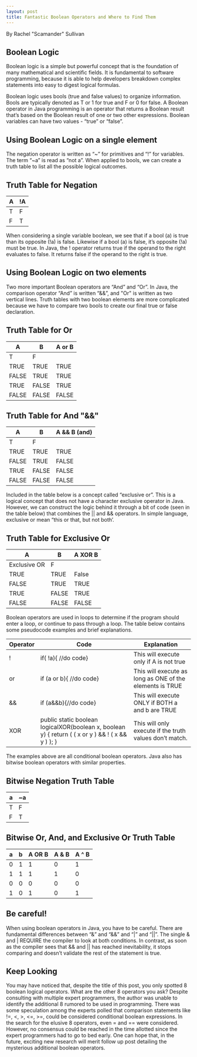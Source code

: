 ```yaml
---
layout: post
title: Fantastic Boolean Operators and Where to Find Them
---
```

By Rachel "Scamander" Sullivan

## Boolean Logic

Boolean logic is a simple but powerful concept that is the foundation of many mathematical and scientific fields.  It is fundamental to software programming, because it is able to help developers breakdown complex statements into easy to digest logical formulas. 

Boolean logic uses bools (true and false values) to organize information. Bools are typically denoted as T or 1 for true and F or 0 for false.  A Boolean operator in Java programming is an operator that returns a Boolean result that’s based on the Boolean result of one or two other expressions. Boolean variables can have two values - “true” or “false”.

## Using Boolean Logic on a single element

The negation operator is written as “~” for primitives and “!” for variables. The term “~a” is read as “not a”. When applied to bools, we can create a truth table to list all the possible logical outcomes.

## Truth Table for Negation

| A | !A |
|---|----|
| T | F  |
| F | T  |

When considering a single variable boolean, we see that if a bool (a) is true than its opposite (!a) is false.  Likewise if a bool (a) is false, it’s opposite (!a) must be true. In Java, the ! operator returns true if the operand to the right evaluates to false.  It returns false if the operand to the right is true.

## Using Boolean Logic on two elements

Two more important Boolean operators are “And” and “Or”.  In Java, the comparison operator “And” is written “&&”, and "Or" is written as  two vertical lines.  Truth tables with two boolean elements are more complicated because we have to compare two bools to create our final true or false declaration.

## Truth Table for Or 

|    A  	| B     	| A or B      	|
|-------	|-------	|-------------	|
| T     	| F     	|             	|
| TRUE  	| TRUE  	| TRUE        	|
| FALSE 	| TRUE  	| TRUE        	|
| TRUE  	| FALSE 	| TRUE        	|
| FALSE 	| FALSE 	| FALSE       	|


## Truth Table for And "&&"

|          A 	| B     	| A &&  B (and) 	|
|------------	|-------	|---------------	|
| T          	| F     	|               	|
| TRUE       	| TRUE  	| TRUE          	|
| FALSE      	| TRUE  	| FALSE         	|
| TRUE       	| FALSE 	| FALSE         	|
| FALSE      	| FALSE 	| FALSE         	|

Included in the table below is a concept called “exclusive or”.  This is a logical concept that does not have a character exclusive operator in Java.  However, we can construct the logic behind it through a bit of code (seen in the table below) that combines the || and && operators. In simple language, exclusive or mean “this or that, but not both’.

## Truth Table for Exclusive Or

|          A   	| B     	| A XOR B  	|
|--------------	|-------	|----------	|
| Exclusive OR 	| F     	|          	|
| TRUE         	| TRUE  	| False    	|
| FALSE        	| TRUE  	| TRUE     	|
| TRUE         	| FALSE 	| TRUE     	|
| FALSE        	| FALSE 	| FALSE    	|

Boolean operators are used in loops to determine if the program should enter a loop, or continue to pass through a loop.  The table below contains some pseudocode examples and brief explanations.

Operator | Code | Explanation
------------ | ------------- | -------------
!|if( !a){ //do code}|This will execute only if A is not true
or|if (a or b){	//do code}|This will execute as long as ONE of the elements is TRUE
&&|if (a&&b){//do code}|This will execute ONLY if BOTH a and b are TRUE
XOR|public static boolean logicalXOR(boolean x, boolean y) { return ( ( x or y ) && ! ( x && y ) ); }|This will only execute if the truth values don’t match.

The examples above are all conditional boolean operators.  Java also has bitwise boolean operators with similar properties.  

## Bitwise Negation Truth Table

a |~a
------------ | -------------
T|F
F|T

## Bitwise Or, And, and Exclusive Or Truth Table

a | b | A OR B | A & B | A ^ B
------------ | ------------- | ------------- | ------------- | -------------
0 | 1 | 1 | 0 | 1
1 | 1 | 1 | 1 | 0
0 | 0 | 0 | 0 | 0
1 | 0 | 1 | 0 | 1

## Be careful!

When using boolean operators in Java, you have to be careful. There are fundamental differences between “&” and “&&”  and “|” and “||”. The single & and | REQUIRE the compiler to look at both conditions.  In contrast, as soon as the compiler sees that && and || has reached inevitability, it stops comparing and doesn’t validate the rest of the statement is true. 



## Keep Looking

You may have noticed that, despite the title of this post, you only spotted 8 boolean logical operators. What are the other 8 operators you ask?  Despite consulting with multiple expert programmers, the author was unable to identify the additional 8 rumored to be used in programming.  There was some speculation among the experts polled that comparison statements like !=, <, >, <=, >=, could be considered conditional boolean expressions.  In the search for the elusive 8 operators, even = and == were considered. However, no consensus could be reached in the time allotted since the expert programmers had to go to bed early. One can hope that, in the future, exciting new research will merit follow up post detailing the mysterious additional boolean operators.
